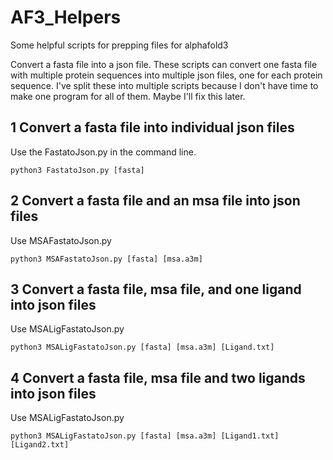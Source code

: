 # AF3_Helpers
Some helpful scripts for prepping files for alphafold3

Convert a fasta file into a json file. 
These scripts can convert one fasta file with multiple protein sequences into multiple json files, one for each protein sequence. 
I've split these into multiple scripts because I don't have time to make one program for all of them. Maybe I'll fix this later. 

## 1 Convert a fasta file into individual json files 
Use the FastatoJson.py in the command line. 
```
python3 FastatoJson.py [fasta]
```

## 2 Convert a fasta file and an msa file into json files
Use MSAFastatoJson.py 
```
python3 MSAFastatoJson.py [fasta] [msa.a3m]
```

## 3 Convert a fasta file, msa file, and one ligand into json files
Use MSALigFastatoJson.py 
```
python3 MSALigFastatoJson.py [fasta] [msa.a3m] [Ligand.txt]
```

## 4 Convert a fasta file, msa file and two ligands into json files
Use MSALigFastatoJson.py
```
python3 MSALigFastatoJson.py [fasta] [msa.a3m] [Ligand1.txt] [Ligand2.txt]
```
